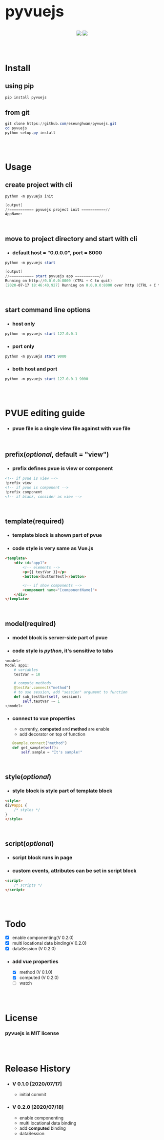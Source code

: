 <h1 style="font-size:50px;">pyvuejs</h1>
<p align="center">

<a href="https://pypi.python.org/pypi/pyvuejs">
<img src="https://img.shields.io/pypi/v/pyvuejs.svg" /></a>
<a href="https://travis-ci.org/eseunghwan/pyvuejs"><img src="https://travis-ci.org/eseunghwan/pyvuejs.svg?branch=master" /></a>
</p>

<br>
<br>

# Install
## using pip
```powershell
pip install pyvuejs
```
## from git
```powershell
git clone https://github.com/eseunghwan/pyvuejs.git
cd pyvuejs
python setup.py install
```

<br>
<br>

# Usage
## create project with cli
```powershell
python -m pyvuejs init

[output]
//=========== pyvuejs project init ===========//
AppName: 
```
<br>

## move to project directory and start with cli
- ### default host = "0.0.0.0", port = 8000
```powershell
python -m pyvuejs start

[output]
//=========== start pyvuejs app ===========//
Running on http://0.0.0.0:8000 (CTRL + C to quit)
[2020-07-17 18:46:40,927] Running on 0.0.0.0:8000 over http (CTRL + C to quit)
```
<br>

## start command line options
- ### host only
```powershell
python -m pyvuejs start 127.0.0.1
```

- ### port only
```powershell
python -m pyvuejs start 9000
```

- ### both host and port
```powershell
python -m pyvuejs start 127.0.0.1 9000
```

<br>
<br>

# PVUE editing guide
- ### pvue file is a single view file against with vue file
<br>

## prefix(<i>optional</i>, default = "view")
- ### prefix defines pvue is view or component
```html
<!-- if pvue is view -->
!prefix view
<!-- if pvue is component -->
!prefix component
<!-- if blank, consider as view -->
```
<br>

## template(<b>required</b>)
- ### template block is shown part of pvue
- ### code style is very same as <b>Vue.js</b>
```html
<template>
    <div id="app1">
        <!-- elements -->
        <p>{{ testVar }}</p>
        <button>[buttonText]</button>

        <!-- if show components -->
        <component name="[componentName]">
    </div>
</template>
```
<br>

## model(<b>required</b>)
- ### model block is server-side part of pvue
- ### code style is <i>python</i>, it's sensitive to <b>tabs</b>
```python
<model>
Model app1:
    # variables
    testVar = 10

    # compute methods
    @testVar.connect("method")
    # to use session, add "session" argument to function
    def sub_testVar(self, session):
        self.testVar -= 1
</model>
```
- ### connect to vue properties
    - currently, <b>computed</b> and <b>method</b> are enable
    - add decorator on top of function
    ```python
    @sample.connect("method")
    def get_sample(self):
        self.sample = "It's sample!"
    ```
<br>

## style(<i>optional</i>)
- ### style block is style part of template block
```html
<style>
div#app1 {
    /* styles */
}
</style>
```
<br>

## script(<i>optional</i>)
- ### script block runs in page
- ### custom events, attributes can be set in script block
```html
<script>
    /* scripts */
</script>
```

<br>
<br>

# Todo
- [x] enable componenting(V 0.2.0)
- [x] multi locational data binding(V 0.2.0)
- [x] dataSession (V 0.2.0)
- ### add vue properties
    - [x] method (V 0.1.0)
    - [x] computed (V 0.2.0)
    - [ ] watch

<br>
<br>

# License
### pyvuejs is MIT license

<br>
<br>

# Release History
* ### V 0.1.0 [2020/07/17]
    - initial commit

* ### V 0.2.0 [2020/07/18]
    - enable componenting
    - multi locational data binding
    - add <b>computed</b> binding
    - dataSession
